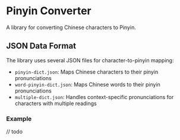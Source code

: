 # Pinyin Converter

A library for converting Chinese characters to Pinyin.

## JSON Data Format

The library uses several JSON files for character-to-pinyin mapping:

- `pinyin-dict.json`: Maps Chinese characters to their pinyin pronunciations
- `word-pinyin-dict.json`: Maps Chinese words to their pinyin pronunciations
- `multiple-dict.json`: Handles context-specific pronunciations for characters with multiple readings

### Example

// todo

